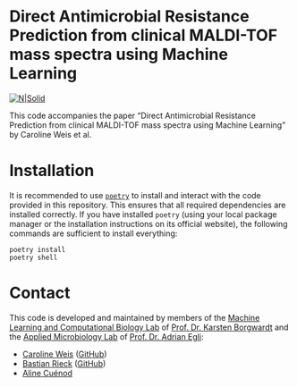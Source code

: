 # Direct Antimicrobial Resistance Prediction from clinical MALDI-TOF mass spectra using Machine Learning

[![N|Solid](https://ethz.ch/services/en/service/communication/corporate-design/logo/_jcr_content/par/twocolumn_1/par_left/fullwidthimage/image.imageformat.lightbox.1923118499.jpg)](https://bsse.ethz.ch/mlcb)

This code accompanies the paper &ldquo;Direct Antimicrobial Resistance Prediction from clinical MALDI-TOF mass spectra using Machine Learning&rdquo;
by Caroline Weis et al.

# Installation

It is recommended to use [`poetry`](https://python-poetry.org) to
install and interact with the code provided in this repository. This
ensures that all required dependencies are installed correctly. If you
have installed `poetry`&nbsp;(using your local package manager or the
installation instructions on its official website), the following
commands are sufficient to install everything:

```shell
poetry install
poetry shell
```

# Contact

This code is developed and maintained by members of the [Machine Learning and
Computational Biology Lab](https://www.bsse.ethz.ch/mlcb) of [Prof. Dr.
Karsten Borgwardt](https://www.bsse.ethz.ch/mlcb/karsten.html) and the
[Applied Microbiology Lab](https://appliedmicrobiologyresearch.net/en/)
of [Prof. Dr. Adrian
Egli](https://biomedizin.unibas.ch/en/persons/adrian-egli):

- [Caroline Weis](https://weis.ml) ([GitHub](https://github.com/cvweis))
- [Bastian Rieck](https://bastian.rieck.me) ([GitHub](https://github.com/Pseudomanifold))
- [Aline Cuénod](https://biomedizin.unibas.ch/en/persons/aline-cuenod)
